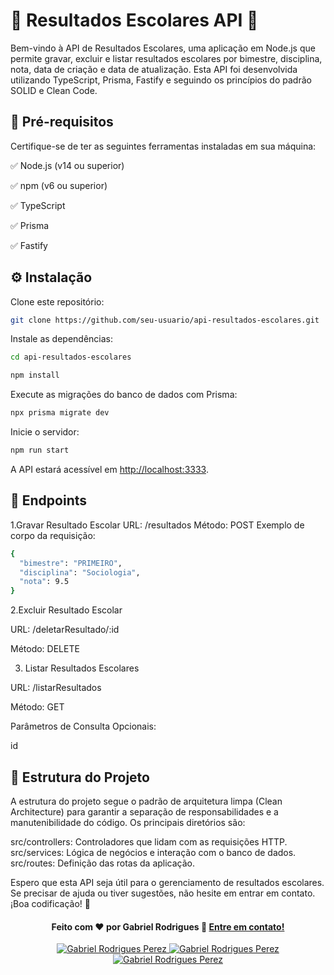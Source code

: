 <h1>📙 Resultados Escolares API 📙</h1>

<p>Bem-vindo à API de Resultados Escolares, uma aplicação em Node.js que permite gravar, excluir e listar resultados escolares por bimestre, disciplina, nota, data de criação e data de atualização. Esta API foi desenvolvida utilizando TypeScript, Prisma, Fastify e seguindo os princípios do padrão SOLID e Clean Code.</p>

## 📝 Pré-requisitos

<p>Certifique-se de ter as seguintes ferramentas instaladas em sua máquina:</p>

✅ Node.js (v14 ou superior)</br>

✅ npm (v6 ou superior)</br>

✅ TypeScript</br>

✅ Prisma</br>

✅ Fastify</br>

## ⚙️ Instalação

<p>Clone este repositório:</p>

```bash
git clone https://github.com/seu-usuario/api-resultados-escolares.git
```

<p>Instale as dependências:</p>

```bash
cd api-resultados-escolares

npm install
```

<p>Execute as migrações do banco de dados com Prisma:</p>

```bash
npx prisma migrate dev
```

<p>Inicie o servidor:</p>

```bash
npm run start
```

A API estará acessível em <http://localhost:3333>.

## 📍 Endpoints

1.Gravar Resultado Escolar
URL: /resultados
Método: POST
Exemplo de corpo da requisição:

```bash
{
  "bimestre": "PRIMEIRO",
  "disciplina": "Sociologia",
  "nota": 9.5
}
```

2.Excluir Resultado Escolar

URL: /deletarResultado/:id

Método: DELETE

3. Listar Resultados Escolares

URL: /listarResultados

Método: GET

Parâmetros de Consulta Opcionais:

id

## 🔩 Estrutura do Projeto

A estrutura do projeto segue o padrão de arquitetura limpa (Clean Architecture) para garantir a separação de responsabilidades e a manutenibilidade do código. Os principais diretórios são:

src/controllers: Controladores que lidam com as requisições HTTP.
src/services: Lógica de negócios e interação com o banco de dados.
src/routes: Definição das rotas da aplicação.

Espero que esta API seja útil para o gerenciamento de resultados escolares. Se precisar de ajuda ou tiver sugestões, não hesite em entrar em contato. ¡Boa codificação! 🚀

<h4 align="center">
  Feito com ❤️ por Gabriel Rodrigues 👋️ <a rel="no-referrer no-follow" href="mailto:gabriel_rodrigues_perez@hotmail.com">Entre em contato!</a>
</h4>

<p align="center">

  <a href="https://www.linkedin.com/in/gabriel-rodrigues-perez-2069b072/">
    <img alt="Gabriel Rodrigues Perez" src="https://img.shields.io/badge/LinkedIn-Gabriel_Rodrigues-0e76a8?style=flat&logoColor=white&logo=linkedin">
  </a>
  <a href="https://www.facebook.com/gabriel.rodrigues.perez">
    <img alt="Gabriel Rodrigues Perez" src="https://img.shields.io/badge/Facebook-Gabriel_Rodrigues-1778F2?style=flat&logoColor=white&logo=facebook">
  </a>
  <a href="https://www.instagram.com/gabriel_rodrigues_perez/">
    <img alt="Gabriel Rodrigues Perez" src="https://img.shields.io/badge/Instagram-@gabriel4420-833AB4?style=flat&logoColor=white&logo=instagram">
  </a>
  
</p>
